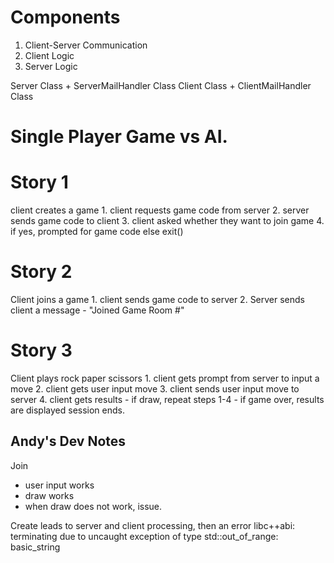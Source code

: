 # Components 
1. Client-Server Communication
2. Client Logic
3. Server Logic

Server Class + ServerMailHandler Class 
Client Class + ClientMailHandler Class 


# Single Player Game vs AI. 
# Story 1
client creates a game
    1. client requests game code from server
    2. server sends game code to client
    3. client asked whether they want to join game
    4. if yes, prompted for game code else exit()

# Story 2
Client joins a game
    1. client sends game code to server
    2. Server sends client a message - "Joined Game Room #"

# Story 3
Client plays rock paper scissors 
    1. client gets prompt from server to input a move 
    2. client gets user input move 
    3. client sends user input move to server 
    4. client gets results 
    - if draw, repeat steps 1-4
    - if game over, results are displayed
    session ends. 

## Andy's Dev Notes 
Join 
- user input works
- draw works
- when draw does not work, issue.

Create leads to server and client processing, then an error
libc++abi: terminating due to uncaught exception of type std::out_of_range: basic_string
